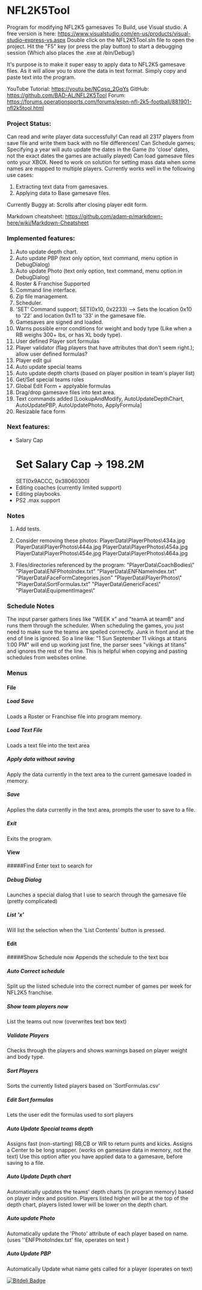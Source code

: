 # NFL2K5Tool
Program for modifying NFL2K5 gamesaves
To Build, use Visual studio. A free version is here: https://www.visualstudio.com/en-us/products/visual-studio-express-vs.aspx
Double click on the NFL2K5Tool.sln file to open the project.
Hit the "F5" key (or press the play button) to start a debugging session (Which also places the .exe at /bin/Debug/)

It's purpose is to make it super easy to apply data to NFL2K5 gamesave files. As it will allow you to store 
the data in text format.
Simply copy and paste text into the program.

YouTube Tutorial: https://youtu.be/NCqsq_2GqYs 
GitHub: https://github.com/BAD-AL/NFL2K5Tool 
Forum: https://forums.operationsports.com/forums/espn-nfl-2k5-football/881901-nfl2k5tool.html

### Project Status:
Can read and write player data successfully! 
Can read all 2317 players from save file and write them back with no file differences!
Can Schedule games; Specifying a year will auto update the dates in the Game (to 'close' dates, not the exact dates the games are actually played)
Can load gamesave files onto your XBOX.
Need to work on solution for setting mass data when some names are mapped to multiple players.
Currently works well in the following use cases:
1. Extracting text data from gamesaves.
2. Applying data to Base gamesave files.

Currently Buggy at:
Scrolls after closing player edit form.

Markdown cheatsheet: https://github.com/adam-p/markdown-here/wiki/Markdown-Cheatsheet

### Implemented features:
1. Auto update depth chart. 
2. Auto update PBP   (text only option, text command, menu option in DebugDialog) 
3. Auto update Photo (text only option, text command, menu option in DebugDialog) 
4. Roster & Franchise Supported
5. Command line interface. 
6. Zip file management. 
7. Scheduler.
8. 'SET' Command support; SET(0x10, 0x2233) --> Sets the location 0x10 to '22' and location 0x11 to '33' in the gamesave file.
9. Gamesaves are signed and loaded.
10. Warns possible error conditions for weight and body type (Like when a RB weighs 300+ lbs, or has XL body type). 
11. User defined Player sort formulas
12. Player validator (flag players that have attributes that don't seem right.); allow user defined formulas?
13. Player edit gui
14. Auto update special teams
15. Auto update depth charts (based on player position in team's player list)
16. Get/Set special teams roles
17. Global Edit Form + applyable formulas
18. Drag/drop gamesave files into text area.
19. Text commands added [LookupAndModify, AutoUpdateDepthChart, AutoUpdatePBP, AutoUpdatePhoto, ApplyFormula]
20. Resizable face form

### Next features:  
* Salary Cap 
	# Set Salary Cap -> 198.2M
	SET(0x9ACCC, 0x38060300)
* Editing coaches (currently limited support) 
* Editing playbooks. 
* PS2 .max support
	
### Notes
1. Add tests.
2. Consider removing these photos:
	PlayerData\PlayerPhotos\434a.jpg
	PlayerData\PlayerPhotos\444a.jpg
	PlayerData\PlayerPhotos\454a.jpg
	PlayerData\PlayerPhotos\454e.jpg
	PlayerData\PlayerPhotos\464a.jpg
	
3. Files/directories referenced by the program:
	"PlayerData\\CoachBodies\\"
	"PlayerData\\ENFPhotoIndex.txt"
	"PlayerData\\ENFNameIndex.txt"
	"PlayerData\\FaceFormCategories.json"
	"PlayerData\\PlayerPhotos\\"
	"PlayerData\\SortFormulas.txt"
	"PlayerData\\GenericFaces\\"
	"PlayerData\\EquipmentImages\\"

### Schedule Notes
The input parser gathers lines like "WEEK x" and "teamA at teamB" and runs them through the scheduler.
When scheduling the games, you just need to make sure the teams are spelled corrrectly. Junk in front and at the end of line is ignored.
So a line like: "1 Sun September 11 vikings at titans 1:00 PM" will end up working just fine, the parser sees "vikings at titans" and ignores the rest of the line.
This is helpful when copying and pasting schedules from websites online.


### Menus
#### File
##### Load Save
Loads a Roster or Franchise file into program memory.
##### Load Text File
Loads a text file into the text area
##### Apply data without saving
Apply the data currently in the text area to the current gamesave loaded in memory.
##### Save
Applies the data currently in the text area, prompts the user to save to a file.
##### Exit
Exits the program.
#### View
#####Find
Enter text to search for
##### Debug Dialog
Launches a special dialog that I use to search through the gamesave file (pretty complicated)
##### List 'x'
Will list the selection when the 'List Contents' button is pressed.
#### Edit
#####Show Schedule now
Appends the schedule to the text box
##### Auto Correct schedule
Split up the listed schedule into the correct number of games per week for NFL2K5 franchise.
##### Show team players now
List the teams out now (overwrites text box text)
##### Validate Players
Checks through the players and shows warnings based on player weight and body type.
##### Sort Players
Sorts the currently listed players based on 'SortFormulas.csv'
##### Edit Sort formulas
Lets the user edit the formulas used to sort players
##### Auto Update Special teams depth
Assigns fast (non-starting) RB,CB or WR to return punts and kicks. Assigns a Center to be long snapper. (works on gamesave data in memory, not the text)
Use this option after you have applied data to a gamesave, before saving to a file.
##### Auto Update Depth chart
Automatically updates the teams' depth charts (in program memory) based on player index and position.
Players listed higher will be at the top of the depth chart, players listed lower will be lower on the depth chart.
##### Auto update Photo
Automatically update the 'Photo' attribute of each player based on name. (uses ''ENFPhotoIndex.txt' file, operates on text )
##### Auto Update PBP
Automatically Update what name gets called for a player (operates on text)


[![Bitdeli Badge](https://d2weczhvl823v0.cloudfront.net/BAD-AL/nfl2k5tool/trend.png)](https://bitdeli.com/free "Bitdeli Badge")

